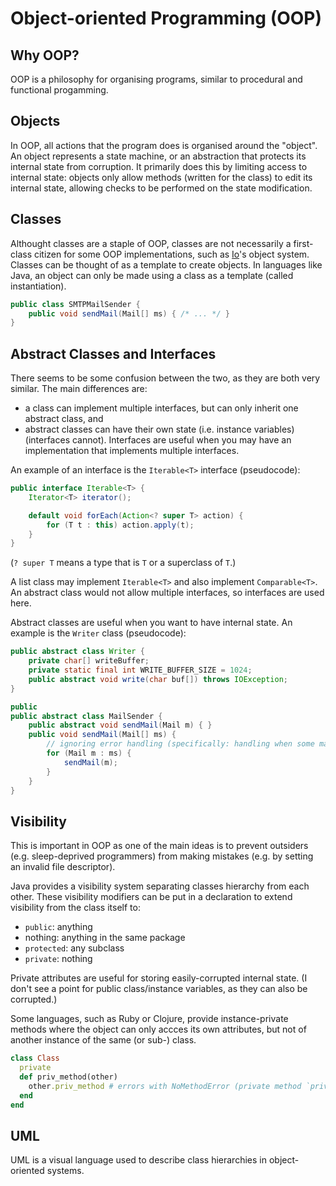 # Object-oriented Programming (OOP)

## Why OOP?
OOP is a philosophy for organising programs, similar to procedural and functional progamming.

## Objects
In OOP, all actions that the program does is organised around the "object".
An object represents a state machine, or an abstraction that protects its internal state from corruption.
It primarily does this by limiting access to internal state: objects only allow methods (written for the class) to edit its internal state, allowing checks to be performed on the state modification.

## Classes
Althought classes are a staple of OOP, classes are not necessarily a first-class citizen for some OOP implementations, such as [Io](https://iolanguage.org)'s object system.
Classes can be thought of as a template to create objects. In languages like Java, an object can only be made using a class as a template (called instantiation).

```java
public class SMTPMailSender {
    public void sendMail(Mail[] ms) { /* ... */ }
}
```

## Abstract Classes and Interfaces
There seems to be some confusion between the two, as they are both very similar.
The main differences are:
- a class can implement multiple interfaces, but can only inherit one abstract class, and
- abstract classes can have their own state (i.e. instance variables) (interfaces cannot).
Interfaces are useful when you may have an implementation that implements multiple interfaces.

An example of an interface is the `Iterable<T>` interface (pseudocode):
```java
public interface Iterable<T> {
    Iterator<T> iterator();

    default void forEach(Action<? super T> action) {
        for (T t : this) action.apply(t);
    }
}
```
(`? super T` means a type that is `T` or a superclass of `T`.)

A list class may implement `Iterable<T>` and also implement `Comparable<T>`. An abstract class would not allow multiple interfaces, so interfaces are used here.

Abstract classes are useful when you want to have internal state. An example is the `Writer` class (pseudocode):
```java
public abstract class Writer {
    private char[] writeBuffer;
    private static final int WRITE_BUFFER_SIZE = 1024;
    public abstract void write(char buf[]) throws IOException;
}
```

```java
public 
public abstract class MailSender {
    public abstract void sendMail(Mail m) { }
    public void sendMail(Mail[] ms) {
        // ignoring error handling (specifically: handling when some mail fails)
        for (Mail m : ms) {
            sendMail(m);
        }
    }
}
```

## Visibility
This is important in OOP as one of the main ideas is to prevent outsiders (e.g. sleep-deprived programmers) from making mistakes (e.g. by setting an invalid file descriptor).

Java provides a visibility system separating classes hierarchy from each other. These visibility modifiers can be put in a declaration to extend visibility from the class itself to:
- `public`: anything
- nothing: anything in the same package
- `protected`: any subclass
- `private`: nothing

Private attributes are useful for storing easily-corrupted internal state. (I don't see a point for public class/instance variables, as they can also be corrupted.)

Some languages, such as Ruby or Clojure, provide instance-private methods where the object can only accces its own attributes, but not of another instance of the same (or sub-) class.

```ruby
class Class
  private
  def priv_method(other)
    other.priv_method # errors with NoMethodError (private method `priv_method' called for #<Class:0x...>)
  end
end
```

## UML
UML is a visual language used to describe class hierarchies in object-oriented systems.
